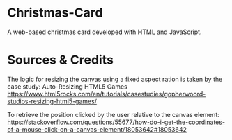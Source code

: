 # Christmas-Card

<p>A web-based christmas card developed with HTML and JavaScript. </p>


# Sources & Credits
The logic for resizing the canvas using a fixed aspect ration is taken by the case study: Auto-Resizing HTML5 Games
https://www.html5rocks.com/en/tutorials/casestudies/gopherwoord-studios-resizing-html5-games/

To retrieve the position clicked by the user relative to the canvas element: 
https://stackoverflow.com/questions/55677/how-do-i-get-the-coordinates-of-a-mouse-click-on-a-canvas-element/18053642#18053642
